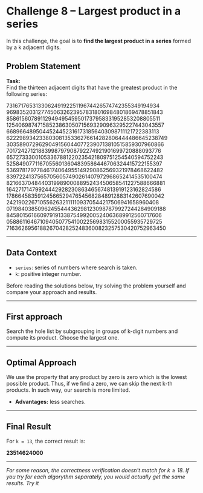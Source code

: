 # Challenge 8 – Largest product in a series

In this challenge, the goal is to **find the largest product in a series** formed by a k adjacent digits.

## Problem Statement

**Task:**  
Find the thirteen adjacent digits that have the greatest product in the following series:

73167176531330624919225119674426574742355349194934
96983520312774506326239578318016984801869478851843
85861560789112949495459501737958331952853208805511
12540698747158523863050715693290963295227443043557
66896648950445244523161731856403098711121722383113
62229893423380308135336276614282806444486645238749
30358907296290491560440772390713810515859307960866
70172427121883998797908792274921901699720888093776
65727333001053367881220235421809751254540594752243
52584907711670556013604839586446706324415722155397
53697817977846174064955149290862569321978468622482
83972241375657056057490261407972968652414535100474
82166370484403199890008895243450658541227588666881
16427171479924442928230863465674813919123162824586
17866458359124566529476545682848912883142607690042
24219022671055626321111109370544217506941658960408
07198403850962455444362981230987879927244284909188
84580156166097919133875499200524063689912560717606
05886116467109405077541002256983155200055935729725
71636269561882670428252483600823257530420752963450

---

## Data Context

- `series`: series of numbers where search is taken.
- `k`: positive integer number.

Before reading the solutions below, try solving the problem yourself and compare your approach and results.

---

## First approach

Search the hole list by subgrouping in groups of k-digit numbers and compute its product. Choose the largest one.

---

## Optimal Approach

We use the property that any product by zero is zero which is the lowest possible product. Thus, if we find a zero, we can skip the next k-th products. In such way, our search is more limited.

- **Advantages:** less searches.

---

## Final Result

For `k = 13`, the correct result is:

**23514624000**

---

*For some reason, the correctness verification doesn't match for $k\geq 18$. If you try for each algorythm separately, you would actually get the same results. Try it*
